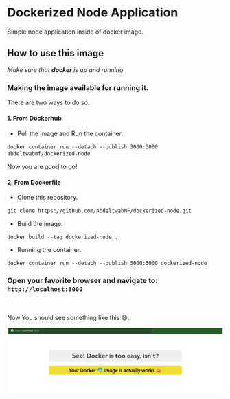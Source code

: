 # Dockerized Node Application
Simple node application inside of docker image.

## How to use this image
_Make sure that **docker** is up and running_

### Making the image available for running it.
There are two ways to do so.

#### 1. From Dockerhub
- Pull the image and Run the container.
```shell
docker container run --detach --publish 3000:3000 abdeltwabmf/dockerized-node
```
Now you are good to go!

#### 2. From Dockerfile
- Clone this repository.
```shell
git clone https://github.com/AbdeltwabMF/dockerized-node.git
```
- Build the image.
```shell
docker build --tag dockerized-node .
```
- Running the container.
```shell
docker container run --detach --publish 3000:3000 dockerized-node
```

### Open your favorite browser and navigate to: ```http://localhost:3000```

<br/>

Now You should see something like this 😄.

![docker running](assets/docker-run.png)
